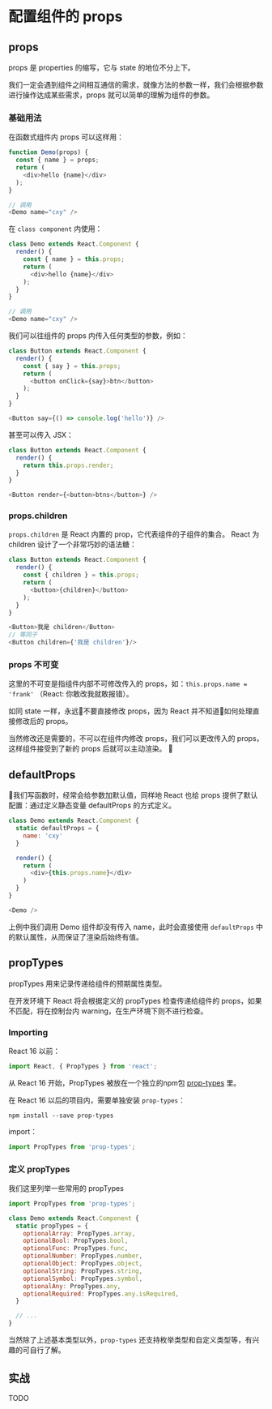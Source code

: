 # 配置组件的 props

## props

props 是 properties 的缩写，它与 state 的地位不分上下。

我们一定会遇到组件之间相互通信的需求，就像方法的参数一样，我们会根据参数进行操作达成某些需求，props 就可以简单的理解为组件的参数。

### 基础用法

在函数式组件内 props 可以这样用：
```js
function Demo(props) {
  const { name } = props;
  return (
    <div>hello {name}</div>
  );
}

// 调用
<Demo name="cxy" />
```
在 `class component` 内使用：
```js
class Demo extends React.Component {
  render() {
    const { name } = this.props;
    return (
      <div>hello {name}</div>
    );
  }
}

// 调用
<Demo name="cxy" />
```

我们可以往组件的 props 内传入任何类型的参数，例如：
```js
class Button extends React.Component {
  render() {
    const { say } = this.props;
    return (
      <button onClick={say}>btn</button>
    );
  }
}

<Button say={() => console.log('hello')} />
```
甚至可以传入 JSX：
```js
class Button extends React.Component {
  render() {
    return this.props.render;
  }
}

<Button render={<button>btns</button>} />
```

### props.children

`props.children` 是 React 内置的 prop，它代表组件的子组件的集合。
React 为 children 设计了一个非常巧妙的语法糖：
```js
class Button extends React.Component {
  render() {
    const { children } = this.props;
    return (
      <button>{children}</button>
    );
  }
}

<Button>我是 children</Button>
// 等同于
<Button children={'我是 children'}/>
```

### props 不可变

这里的不可变是指组件内部不可修改传入的 props，如：`this.props.name = 'frank'` （React: 你敢改我就敢报错）。

如同 state 一样，永远不要直接修改 props，因为 React 并不知道如何处理直接修改后的 props。

当然修改还是需要的，不可以在组件内修改 props，我们可以更改传入的 props，这样组件接受到了新的 props 后就可以主动渲染。

## defaultProps

我们写函数时，经常会给参数加默认值，同样地 React 也给 props 提供了默认配置：通过定义静态变量 defaultProps 的方式定义。

```js
class Demo extends React.Component {
  static defaultProps = {
    name: 'cxy'
  }

  render() {
    return (
      <div>{this.props.name}</div>
    )
  }
}

<Demo />
```
上例中我们调用 Demo 组件却没有传入 name，此时会直接使用 `defaultProps` 中的默认属性，从而保证了渲染后始终有值。

## propTypes

propTypes 用来记录传递给组件的预期属性类型。

在开发环境下 React 将会根据定义的 propTypes 检查传递给组件的 props，如果不匹配，将在控制台内 warning，在生产环境下则不进行检查。

###  Importing

React 16 以前：
```js
import React, { PropTypes } from 'react';
```
从 React 16 开始，PropTypes 被放在一个独立的npm包 [prop-types](https://github.com/facebook/prop-types) 里。

在 React 16 以后的项目内，需要单独安装 `prop-types`：
```
npm install --save prop-types
```
import：
```js
import PropTypes from 'prop-types';
```

### 定义 propTypes

我们这里列举一些常用的 propTypes
```js
import PropTypes from 'prop-types';

class Demo extends React.Component {
  static propTypes = {
    optionalArray: PropTypes.array,
    optionalBool: PropTypes.bool,
    optionalFunc: PropTypes.func,
    optionalNumber: PropTypes.number,
    optionalObject: PropTypes.object,
    optionalString: PropTypes.string,
    optionalSymbol: PropTypes.symbol,
    optionalAny: PropTypes.any,
    optionalRequired: PropTypes.any.isRequired,
  }

  // ...
}
```
当然除了上述基本类型以外，`prop-types` 还支持枚举类型和自定义类型等，有兴趣的可自行了解。

## 实战

TODO